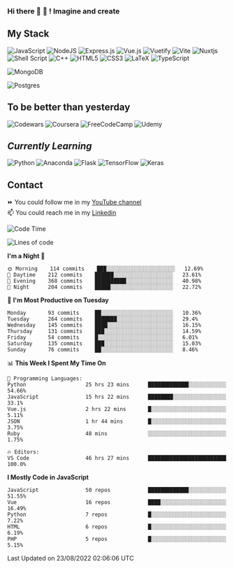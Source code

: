 ### Hi there 👋 🤖 ! Imagine and create

## My Stack
![JavaScript](https://img.shields.io/badge/javascript-%23323330.svg?style=for-the-badge&logo=javascript&logoColor=%23F7DF1E) ![NodeJS](https://img.shields.io/badge/node.js-6DA55F?style=for-the-badge&logo=node.js&logoColor=white) <img alt="Express.js" src="https://img.shields.io/badge/express.js%20-%23404d59.svg?&style=for-the-badge"/> ![Vue.js](https://img.shields.io/badge/vuejs-%2335495e.svg?style=for-the-badge&logo=vuedotjs&logoColor=%234FC08D) ![Vuetify](https://img.shields.io/badge/Vuetify-1867C0?style=for-the-badge&logo=vuetify&logoColor=AEDDFF) ![Vite](https://img.shields.io/badge/vite-%23646CFF.svg?style=for-the-badge&logo=vite&logoColor=white) ![Nuxtjs](https://img.shields.io/badge/Nuxt-002E3B?style=for-the-badge&logo=nuxtdotjs&logoColor=#00DC82) ![Shell Script](https://img.shields.io/badge/shell_script-%23121011.svg?style=for-the-badge&logo=gnu-bash&logoColor=white) ![C++](https://img.shields.io/badge/c++-%2300599C.svg?style=for-the-badge&logo=c%2B%2B&logoColor=white) ![HTML5](https://img.shields.io/badge/html5-%23E34F26.svg?style=for-the-badge&logo=html5&logoColor=white) ![CSS3](https://img.shields.io/badge/css3-%231572B6.svg?style=for-the-badge&logo=css3&logoColor=white) ![LaTeX](https://img.shields.io/badge/latex-%23008080.svg?style=for-the-badge&logo=latex&logoColor=white) ![TypeScript](https://img.shields.io/badge/typescript-%23007ACC.svg?style=for-the-badge&logo=typescript&logoColor=white)
<div>
  <img alt="MongoDB" src ="https://img.shields.io/badge/MongoDB-%234ea94b.svg?&style=for-the-badge&logo=mongodb&logoColor=white"/>
  
  ![Postgres](https://img.shields.io/badge/postgres-%23316192.svg?style=for-the-badge&logo=postgresql&logoColor=white)
</div>

## To be better than yesterday
![Codewars](https://img.shields.io/badge/Codewars-B1361E?style=for-the-badge&logo=codewars&logoColor=grey)
  ![Coursera](https://img.shields.io/badge/Coursera-%230056D2.svg?style=for-the-badge&logo=Coursera&logoColor=white)
  ![FreeCodeCamp](https://img.shields.io/badge/Freecodecamp-%23123.svg?&style=for-the-badge&logo=freecodecamp&logoColor=green)
  ![Udemy](https://img.shields.io/badge/Udemy-A435F0?style=for-the-badge&logo=Udemy&logoColor=white)

## *Currently Learning*
![Python](https://img.shields.io/badge/python-3670A0?style=for-the-badge&logo=python&logoColor=ffdd54) ![Anaconda](https://img.shields.io/badge/Anaconda-%2344A833.svg?style=for-the-badge&logo=anaconda&logoColor=white) 
![Flask](https://img.shields.io/badge/flask-%23000.svg?style=for-the-badge&logo=flask&logoColor=white) ![TensorFlow](https://img.shields.io/badge/TensorFlow-%23FF6F00.svg?style=for-the-badge&logo=TensorFlow&logoColor=white) ![Keras](https://img.shields.io/badge/Keras-%23D00000.svg?style=for-the-badge&logo=Keras&logoColor=white)

## Contact
⏩ You could follow me in my <a href="https://www.youtube.com/c/ViktorJimenezF" target="blank">YouTube channel</a>   <br>
📫 You could reach me in my <a href="https://www.linkedin.com/in/victorjuanjimenez/" target="blank">Linkedin</a>  

<!--START_SECTION:waka-->
![Code Time](http://img.shields.io/badge/Code%20Time-144%20hrs%2055%20mins-blue)

![Lines of code](https://img.shields.io/badge/From%20Hello%20World%20I%27ve%20Written-332%20Thousand%20lines%20of%20code-blue)

**I'm a Night 🦉** 

```text
🌞 Morning    114 commits    ███░░░░░░░░░░░░░░░░░░░░░░   12.69% 
🌆 Daytime    212 commits    ██████░░░░░░░░░░░░░░░░░░░   23.61% 
🌃 Evening    368 commits    ██████████░░░░░░░░░░░░░░░   40.98% 
🌙 Night      204 commits    █████░░░░░░░░░░░░░░░░░░░░   22.72%

```
📅 **I'm Most Productive on Tuesday** 

```text
Monday       93 commits     ██░░░░░░░░░░░░░░░░░░░░░░░   10.36% 
Tuesday      264 commits    ███████░░░░░░░░░░░░░░░░░░   29.4% 
Wednesday    145 commits    ████░░░░░░░░░░░░░░░░░░░░░   16.15% 
Thursday     131 commits    ███░░░░░░░░░░░░░░░░░░░░░░   14.59% 
Friday       54 commits     █░░░░░░░░░░░░░░░░░░░░░░░░   6.01% 
Saturday     135 commits    ███░░░░░░░░░░░░░░░░░░░░░░   15.03% 
Sunday       76 commits     ██░░░░░░░░░░░░░░░░░░░░░░░   8.46%

```


📊 **This Week I Spent My Time On** 

```text
💬 Programming Languages: 
Python                   25 hrs 23 mins      █████████████░░░░░░░░░░░░   54.66% 
JavaScript               15 hrs 22 mins      ████████░░░░░░░░░░░░░░░░░   33.1% 
Vue.js                   2 hrs 22 mins       █░░░░░░░░░░░░░░░░░░░░░░░░   5.11% 
JSON                     1 hr 44 mins        █░░░░░░░░░░░░░░░░░░░░░░░░   3.75% 
Ruby                     48 mins             ░░░░░░░░░░░░░░░░░░░░░░░░░   1.75%

🔥 Editors: 
VS Code                  46 hrs 27 mins      █████████████████████████   100.0%

```

**I Mostly Code in JavaScript** 

```text
JavaScript               50 repos            █████████████░░░░░░░░░░░░   51.55% 
Vue                      16 repos            ████░░░░░░░░░░░░░░░░░░░░░   16.49% 
Python                   7 repos             █░░░░░░░░░░░░░░░░░░░░░░░░   7.22% 
HTML                     6 repos             █░░░░░░░░░░░░░░░░░░░░░░░░   6.19% 
PHP                      5 repos             █░░░░░░░░░░░░░░░░░░░░░░░░   5.15%

```



 Last Updated on 23/08/2022 02:06:06 UTC
<!--END_SECTION:waka-->

<!--
**ViktorJJF/ViktorJJF** is a ✨ _special_ ✨ repository because its `README.md` (this file) appears on your GitHub profile.



Here are some ideas to get you started:

- 🔭 I’m currently working on ...
- 🌱 I’m currently learning ...
- 👯 I’m looking to collaborate on ...
- 🤔 I’m looking for help with ...
- 💬 Ask me about ...
- 📫 How to reach me: ...
- 😄 Pronouns: ...
- ⚡ Fun fact: ...
-->
